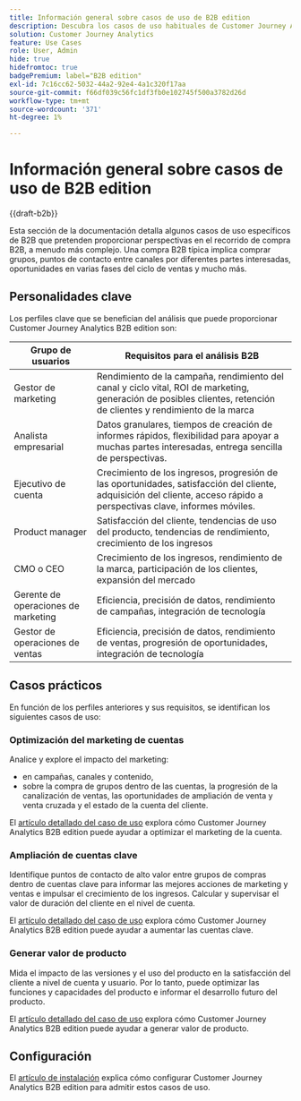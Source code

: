 ```yaml
---
title: Información general sobre casos de uso de B2B edition
description: Descubra los casos de uso habituales de Customer Journey Analytics B2B edition
solution: Customer Journey Analytics
feature: Use Cases
role: User, Admin
hide: true
hidefromtoc: true
badgePremium: label="B2B edition"
exl-id: 7c16cc62-5032-44a2-92e4-4a1c320f17aa
source-git-commit: f66df039c56fc1df3fb0e102745f500a3782d26d
workflow-type: tm+mt
source-wordcount: '371'
ht-degree: 1%

---
```


# Información general sobre casos de uso de B2B edition

{{draft-b2b}}

Esta sección de la documentación detalla algunos casos de uso específicos de B2B que pretenden proporcionar perspectivas en el recorrido de compra B2B, a menudo más complejo. Una compra B2B típica implica comprar grupos, puntos de contacto entre canales por diferentes partes interesadas, oportunidades en varias fases del ciclo de ventas y mucho más.


## Personalidades clave

Los perfiles clave que se benefician del análisis que puede proporcionar Customer Journey Analytics B2B edition son:

| Grupo de usuarios | Requisitos para el análisis B2B |
|---|---|
| Gestor de marketing | Rendimiento de la campaña, rendimiento del canal y ciclo vital, ROI de marketing, generación de posibles clientes, retención de clientes y rendimiento de la marca |
| Analista empresarial | Datos granulares, tiempos de creación de informes rápidos, flexibilidad para apoyar a muchas partes interesadas, entrega sencilla de perspectivas. |
| Ejecutivo de cuenta | Crecimiento de los ingresos, progresión de las oportunidades, satisfacción del cliente, adquisición del cliente, acceso rápido a perspectivas clave, informes móviles. |
| Product manager | Satisfacción del cliente, tendencias de uso del producto, tendencias de rendimiento, crecimiento de los ingresos |
| CMO o CEO | Crecimiento de los ingresos, rendimiento de la marca, participación de los clientes, expansión del mercado |
| Gerente de operaciones de marketing | Eficiencia, precisión de datos, rendimiento de campañas, integración de tecnología |
| Gestor de operaciones de ventas | Eficiencia, precisión de datos, rendimiento de ventas, progresión de oportunidades, integración de tecnología |


## Casos prácticos

En función de los perfiles anteriores y sus requisitos, se identifican los siguientes casos de uso:

### Optimización del marketing de cuentas

Analice y explore el impacto del marketing:

- en campañas, canales y contenido,
- sobre la compra de grupos dentro de las cuentas, la progresión de la canalización de ventas, las oportunidades de ampliación de venta y venta cruzada y el estado de la cuenta del cliente.

El [artículo detallado del caso de uso](optimize-account-marketing.md) explora cómo Customer Journey Analytics B2B edition puede ayudar a optimizar el marketing de la cuenta.

### Ampliación de cuentas clave

Identifique puntos de contacto de alto valor entre grupos de compras dentro de cuentas clave para informar las mejores acciones de marketing y ventas e impulsar el crecimiento de los ingresos. Calcular y supervisar el valor de duración del cliente en el nivel de cuenta.

El [artículo detallado del caso de uso](grow-key-accounts.md) explora cómo Customer Journey Analytics B2B edition puede ayudar a aumentar las cuentas clave.

### Generar valor de producto

Mida el impacto de las versiones y el uso del producto en la satisfacción del cliente a nivel de cuenta y usuario. Por lo tanto, puede optimizar las funciones y capacidades del producto e informar el desarrollo futuro del producto.

El [artículo detallado del caso de uso](build-product-value.md) explora cómo Customer Journey Analytics B2B edition puede ayudar a generar valor de producto.


## Configuración

El [artículo de instalación](setup.md) explica cómo configurar Customer Journey Analytics B2B edition para admitir estos casos de uso.
